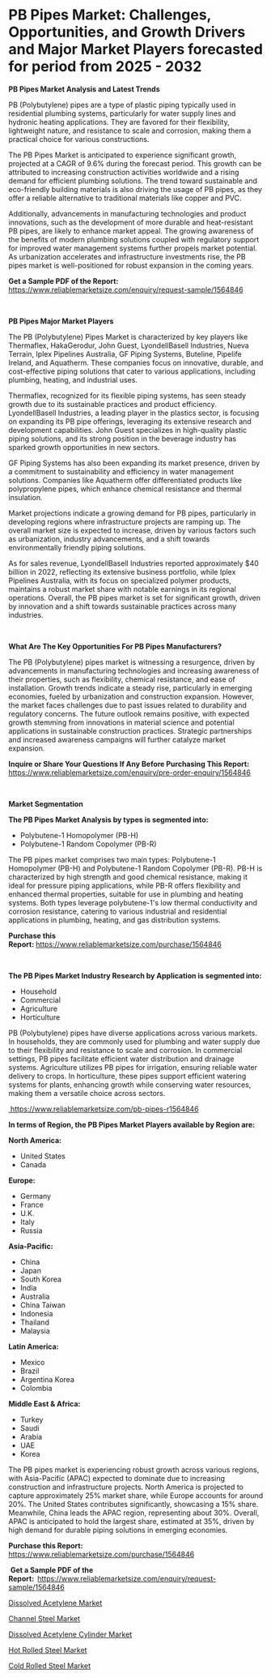 <p><h1>PB Pipes Market: Challenges, Opportunities, and Growth Drivers and Major Market Players forecasted for period from 2025 - 2032</h1></p><p><strong>PB Pipes Market Analysis and Latest Trends</strong></p>
<p><p>PB (Polybutylene) pipes are a type of plastic piping typically used in residential plumbing systems, particularly for water supply lines and hydronic heating applications. They are favored for their flexibility, lightweight nature, and resistance to scale and corrosion, making them a practical choice for various constructions. </p><p>The PB Pipes Market is anticipated to experience significant growth, projected at a CAGR of 9.6% during the forecast period. This growth can be attributed to increasing construction activities worldwide and a rising demand for efficient plumbing solutions. The trend toward sustainable and eco-friendly building materials is also driving the usage of PB pipes, as they offer a reliable alternative to traditional materials like copper and PVC. </p><p>Additionally, advancements in manufacturing technologies and product innovations, such as the development of more durable and heat-resistant PB pipes, are likely to enhance market appeal. The growing awareness of the benefits of modern plumbing solutions coupled with regulatory support for improved water management systems further propels market potential. As urbanization accelerates and infrastructure investments rise, the PB pipes market is well-positioned for robust expansion in the coming years.</p></p>
<p><strong>Get a Sample PDF of the Report:&nbsp;</strong> <a href="https://www.reliablemarketsize.com/enquiry/request-sample/1564846?utm_campaign=1845&utm_medium=2&utm_source=Github&utm_content=ia&utm_term=02042025&utm_id=pb-pipes">https://www.reliablemarketsize.com/enquiry/request-sample/1564846</a></p>
<p>&nbsp;</p>
<p><strong>PB Pipes Major Market Players</strong></p>
<p><p>The PB (Polybutylene) Pipes Market is characterized by key players like Thermaflex, HakaGerodur, John Guest, LyondellBasell Industries, Nueva Terrain, Iplex Pipelines Australia, GF Piping Systems, Buteline, Pipelife Ireland, and Aquatherm. These companies focus on innovative, durable, and cost-effective piping solutions that cater to various applications, including plumbing, heating, and industrial uses.</p><p>Thermaflex, recognized for its flexible piping systems, has seen steady growth due to its sustainable practices and product efficiency. LyondellBasell Industries, a leading player in the plastics sector, is focusing on expanding its PB pipe offerings, leveraging its extensive research and development capabilities. John Guest specializes in high-quality plastic piping solutions, and its strong position in the beverage industry has sparked growth opportunities in new sectors.</p><p>GF Piping Systems has also been expanding its market presence, driven by a commitment to sustainability and efficiency in water management solutions. Companies like Aquatherm offer differentiated products like polypropylene pipes, which enhance chemical resistance and thermal insulation.</p><p>Market projections indicate a growing demand for PB pipes, particularly in developing regions where infrastructure projects are ramping up. The overall market size is expected to increase, driven by various factors such as urbanization, industry advancements, and a shift towards environmentally friendly piping solutions.</p><p>As for sales revenue, LyondellBasell Industries reported approximately $40 billion in 2022, reflecting its extensive business portfolio, while Iplex Pipelines Australia, with its focus on specialized polymer products, maintains a robust market share with notable earnings in its regional operations. Overall, the PB pipes market is set for significant growth, driven by innovation and a shift towards sustainable practices across many industries.</p></p>
<p>&nbsp;</p>
<p><strong>What Are The Key Opportunities For PB Pipes Manufacturers?</strong></p>
<p><p>The PB (Polybutylene) pipes market is witnessing a resurgence, driven by advancements in manufacturing technologies and increasing awareness of their properties, such as flexibility, chemical resistance, and ease of installation. Growth trends indicate a steady rise, particularly in emerging economies, fueled by urbanization and construction expansion. However, the market faces challenges due to past issues related to durability and regulatory concerns. The future outlook remains positive, with expected growth stemming from innovations in material science and potential applications in sustainable construction practices. Strategic partnerships and increased awareness campaigns will further catalyze market expansion.</p></p>
<p><strong>Inquire or Share Your Questions If Any Before Purchasing This Report:</strong> <a href="https://www.reliablemarketsize.com/enquiry/pre-order-enquiry/1564846?utm_campaign=1845&utm_medium=2&utm_source=Github&utm_content=ia&utm_term=02042025&utm_id=pb-pipes">https://www.reliablemarketsize.com/enquiry/pre-order-enquiry/1564846</a></p>
<p>&nbsp;</p>
<p><strong>Market Segmentation</strong></p>
<p><strong>The PB Pipes Market Analysis by types is segmented into:</strong></p>
<p><ul><li>Polybutene-1 Homopolymer (PB-H)</li><li>Polybutene-1 Random Copolymer (PB-R)</li></ul></p>
<p><p>The PB pipes market comprises two main types: Polybutene-1 Homopolymer (PB-H) and Polybutene-1 Random Copolymer (PB-R). PB-H is characterized by high strength and good chemical resistance, making it ideal for pressure piping applications, while PB-R offers flexibility and enhanced thermal properties, suitable for use in plumbing and heating systems. Both types leverage polybutene-1's low thermal conductivity and corrosion resistance, catering to various industrial and residential applications in plumbing, heating, and gas distribution systems.</p></p>
<p><strong>Purchase this Report:&nbsp;</strong><a href="https://www.reliablemarketsize.com/purchase/1564846?utm_campaign=1845&utm_medium=2&utm_source=Github&utm_content=ia&utm_term=02042025&utm_id=pb-pipes">https://www.reliablemarketsize.com/purchase/1564846</a></p>
<p>&nbsp;</p>
<p><strong>The PB Pipes Market Industry Research by Application is segmented into:</strong></p>
<p><ul><li>Household</li><li>Commercial</li><li>Agriculture</li><li>Horticulture</li></ul></p>
<p><p>PB (Polybutylene) pipes have diverse applications across various markets. In households, they are commonly used for plumbing and water supply due to their flexibility and resistance to scale and corrosion. In commercial settings, PB pipes facilitate efficient water distribution and drainage systems. Agriculture utilizes PB pipes for irrigation, ensuring reliable water delivery to crops. In horticulture, these pipes support efficient watering systems for plants, enhancing growth while conserving water resources, making them a versatile choice across sectors.</p></p>
<p><a href="https://www.reliablemarketsize.com/pb-pipes-r1564846?utm_campaign=1845&utm_medium=2&utm_source=Github&utm_content=ia&utm_term=02042025&utm_id=pb-pipes">&nbsp;https://www.reliablemarketsize.com/pb-pipes-r1564846</a></p>
<p><strong>In terms of Region, the PB Pipes Market Players available by Region are:</strong></p>
<p>
    <p> <strong> North America: </strong>
        <ul>
            <li>United States</li>
            <li>Canada</li>
        </ul>
        </p> 
    <p> <strong> Europe: </strong>
        <ul>
            <li>Germany</li>
            <li>France</li>
            <li>U.K.</li>
            <li>Italy</li>
            <li>Russia</li>
        </ul>
        </p> 
    <p> <strong> Asia-Pacific: </strong>
        <ul>
            <li>China</li>
            <li>Japan</li>
            <li>South Korea</li>
            <li>India</li>
            <li>Australia</li>
            <li>China Taiwan</li>
            <li>Indonesia</li>
            <li>Thailand</li>
            <li>Malaysia</li>
        </ul>
        </p> 
    <p> <strong> Latin America: </strong>
        <ul>
            <li>Mexico</li>
            <li>Brazil</li>
            <li>Argentina Korea</li>
            <li>Colombia</li>
        </ul>
        </p> 
    <p> <strong> Middle East & Africa: </strong>
        <ul>
            <li>Turkey</li>
            <li>Saudi</li>
            <li>Arabia</li>
            <li>UAE</li>
            <li>Korea</li>
        </ul>
    </p>
    </p>
<p><p>The PB pipes market is experiencing robust growth across various regions, with Asia-Pacific (APAC) expected to dominate due to increasing construction and infrastructure projects. North America is projected to capture approximately 25% market share, while Europe accounts for around 20%. The United States contributes significantly, showcasing a 15% share. Meanwhile, China leads the APAC region, representing about 30%. Overall, APAC is anticipated to hold the largest share, estimated at 35%, driven by high demand for durable piping solutions in emerging economies.</p></p>
<p><strong>Purchase this Report: </strong><a href="https://www.reliablemarketsize.com/purchase/1564846?utm_campaign=1845&utm_medium=2&utm_source=Github&utm_content=ia&utm_term=02042025&utm_id=pb-pipes">https://www.reliablemarketsize.com/purchase/1564846</a></p>
<p>&nbsp;<strong>Get a Sample PDF of the Report:&nbsp;&nbsp;</strong><a href="https://www.reliablemarketsize.com/enquiry/request-sample/1564846?utm_campaign=1845&utm_medium=2&utm_source=Github&utm_content=ia&utm_term=02042025&utm_id=pb-pipes">https://www.reliablemarketsize.com/enquiry/request-sample/1564846</a></p>
<p><strong></strong></p>
<p><p><a href="https://github.com/dagnewopus/Market-Research-Report-List-1/blob/main/dissolved-acetylene-market.md?utm_campaign=1845&utm_medium=2&utm_source=Github&utm_content=ia&utm_term=02042025&utm_id=pb-pipes">Dissolved Acetylene Market</a></p><p><a href="https://github.com/papnider/Market-Research-Report-List-1/blob/main/channel-steel-market.md?utm_campaign=1845&utm_medium=2&utm_source=Github&utm_content=ia&utm_term=02042025&utm_id=pb-pipes">Channel Steel Market</a></p><p><a href="https://github.com/suebabuhai/Market-Research-Report-List-1/blob/main/dissolved-acetylene-cylinder-market.md?utm_campaign=1845&utm_medium=2&utm_source=Github&utm_content=ia&utm_term=02042025&utm_id=pb-pipes">Dissolved Acetylene Cylinder Market</a></p><p><a href="https://github.com/dickstoscopg/Market-Research-Report-List-1/blob/main/hot-rolled-steel-market.md?utm_campaign=1845&utm_medium=2&utm_source=Github&utm_content=ia&utm_term=02042025&utm_id=pb-pipes">Hot Rolled Steel Market</a></p><p><a href="https://github.com/foustzelmsdv/Market-Research-Report-List-1/blob/main/cold-rolled-steel-market.md?utm_campaign=1845&utm_medium=2&utm_source=Github&utm_content=ia&utm_term=02042025&utm_id=pb-pipes">Cold Rolled Steel Market</a></p></p>